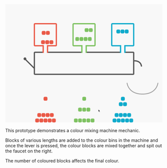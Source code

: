 <img src="https://raw.githubusercontent.com/Khan/Early-Math-Prototypes/master/Colour%20Mixer/animated.gif" width="500" />

This prototype demonstrates a colour mixing machine mechanic.

Blocks of various lengths are added to the colour bins in the machine and once the lever is pressed, the colour blocks are mixed together and spit out the faucet on the right.

The number of coloured blocks affects the final colour.